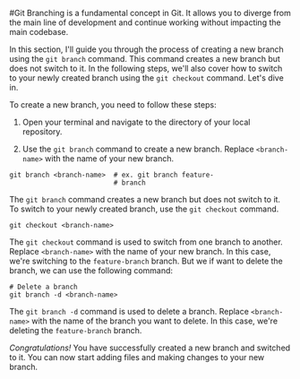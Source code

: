 #Git 
Branching is a fundamental concept in Git. It allows you to diverge from the main line of development and continue working without impacting the main codebase.

In this section, I'll guide you through the process of creating a new branch using the `git branch` command. This command creates a new branch but does not switch to it. In the following steps, we'll also cover how to switch to your newly created branch using the `git checkout` command. Let's dive in.

To create a new branch, you need to follow these steps:

1. Open your terminal and navigate to the directory of your local repository.
    
2. Use the `git branch` command to create a new branch. Replace `<branch-name>` with the name of your new branch.
```
git branch <branch-name>  # ex. git branch feature- 
                          # branch
```
The `git branch` command creates a new branch but does not switch to it. To switch to your newly created branch, use the `git checkout` command.
```
git checkout <branch-name>
```
The `git checkout` command is used to switch from one branch to another. Replace `<branch-name>` with the name of your new branch. In this case, we're switching to the `feature-branch` branch. But we if want to delete the branch, we can use the following command:
```
# Delete a branch
git branch -d <branch-name>
```
The `git branch -d` command is used to delete a branch. Replace `<branch-name>` with the name of the branch you want to delete. In this case, we're deleting the `feature-branch` branch.

_Congratulations!_ You have successfully created a new branch and switched to it. You can now start adding files and making changes to your new branch.